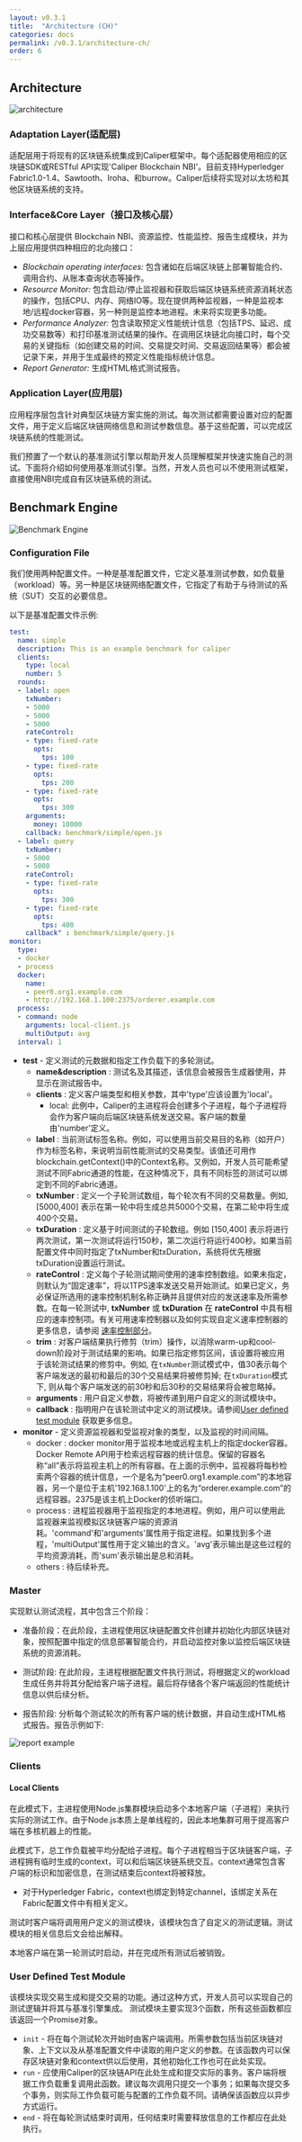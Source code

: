 ```yaml
---
layout: v0.3.1
title:  "Architecture (CH)"
categories: docs
permalink: /v0.3.1/architecture-ch/
order: 6
---
```


## Architecture
<img src="{{ site.baseurl }}/assets/img/architecture.png" alt="architecture">


### Adaptation Layer(适配层)

适配层用于将现有的区块链系统集成到Caliper框架中。每个适配器使用相应的区块链SDK或RESTful API实现'Caliper Blockchain NBI'。目前支持Hyperledger Fabric1.0-1.4、Sawtooth、Iroha、和burrow。Caliper后续将实现对以太坊和其他区块链系统的支持。

### Interface&Core Layer（接口及核心层）
接口和核心层提供 Blockchain NBI、资源监控、性能监控、报告生成模块，并为上层应用提供四种相应的北向接口：
* *Blockchain operating interfaces:* 包含诸如在后端区块链上部署智能合约、调用合约、从账本查询状态等操作。
* *Resource Monitor:* 包含启动/停止监视器和获取后端区块链系统资源消耗状态的操作，包括CPU、内存、网络IO等。现在提供两种监视器，一种是监视本地/远程docker容器，另一种则是监控本地进程。未来将实现更多功能。
* *Performance Analyzer:* 包含读取预定义性能统计信息（包括TPS、延迟、成功交易数等）和打印基准测试结果的操作。在调用区块链北向接口时，每个交易的关键指标（如创建交易的时间、交易提交时间、交易返回结果等）都会被记录下来，并用于生成最终的预定义性能指标统计信息。
* *Report Generator:* 生成HTML格式测试报告。
   
### Application Layer(应用层)

应用程序层包含针对典型区块链方案实施的测试。每次测试都需要设置对应的配置文件，用于定义后端区块链网络信息和测试参数信息。基于这些配置，可以完成区块链系统的性能测试。

我们预置了一个默认的基准测试引擎以帮助开发人员理解框架并快速实施自己的测试。下面将介绍如何使用基准测试引擎。当然，开发人员也可以不使用测试框架，直接使用NBI完成自有区块链系统的测试。


## Benchmark Engine


<img src="{{ site.baseurl }}/assets/img/test-framework.png" alt="Benchmark Engine">

### Configuration File
 
我们使用两种配置文件。一种是基准配置文件，它定义基准测试参数，如负载量（workload）等。另一种是区块链网络配置文件，它指定了有助于与待测试的系统（SUT）交互的必要信息。 

以下是基准配置文件示例:
```yaml
test:
  name: simple
  description: This is an example benchmark for caliper
  clients:
    type: local
    number: 5
  rounds:
  - label: open
    txNumber:
    - 5000
    - 5000
    - 5000
    rateControl:
    - type: fixed-rate
      opts: 
        tps: 100
    - type: fixed-rate
      opts:
        tps: 200
    - type: fixed-rate
      opts:
        tps: 300
    arguments:
      money: 10000
    callback: benchmark/simple/open.js
  - label: query
    txNumber:
    - 5000
    - 5000
    rateControl:
    - type: fixed-rate
      opts:
        tps: 300
    - type: fixed-rate
      opts:
        tps: 400
    callback" : benchmark/simple/query.js
monitor:
  type:
  - docker
  - process
  docker:
    name:
    - peer0.org1.example.com
    - http://192.168.1.100:2375/orderer.example.com
  process:
  - command: node
    arguments: local-client.js
    multiOutput: avg
  interval: 1
```
* **test** - 定义测试的元数据和指定工作负载下的多轮测试。
  * **name&description** : 测试名及其描述，该信息会被报告生成器使用，并显示在测试报告中。
  * **clients** : 定义客户端类型和相关参数，其中'type'应该设置为'local'。
    * local: 此例中，Caliper的主进程将会创建多个子进程，每个子进程将会作为客户端向后端区块链系统发送交易。客户端的数量由'number'定义。
  * **label** : 当前测试标签名称。例如，可以使用当前交易目的名称（如开户）作为标签名称，来说明当前性能测试的交易类型。该值还可用作blockchain.getContext()中的Context名称。又例如，开发人员可能希望测试不同Fabric通道的性能，在这种情况下，具有不同标签的测试可以绑定到不同的Fabric通道。 
  * **txNumber** : 定义一个子轮测试数组，每个轮次有不同的交易数量。例如, [5000,400] 表示在第一轮中将生成总共5000个交易，在第二轮中将生成400个交易。
  * **txDuration** : 定义基于时间测试的子轮数组。例如 [150,400] 表示将进行两次测试，第一次测试将运行150秒，第二次运行将运行400秒。如果当前配置文件中同时指定了txNumber和txDuration，系统将优先根据txDuration设置运行测试。
  * **rateControl** : 定义每个子轮测试期间使用的速率控制数组。如果未指定，则默认为“固定速率”，将以1TPS速率发送交易开始测试。如果已定义，务必保证所选用的速率控制机制名称正确并且提供对应的发送速率及所需参数。在每一轮测试中,  **txNumber** 或 **txDuration** 在 **rateControl** 中具有相应的速率控制项。有关可用速率控制器以及如何实现自定义速率控制器的更多信息，请参阅 [速率控制部分](./Rate_Controllers.md)。
  * **trim** : 对客户端结果执行修剪（trim）操作，以消除warm-up和cool-down阶段对于测试结果的影响。如果已指定修剪区间，该设置将被应用于该轮测试结果的修剪中。例如, 在`txNumber`测试模式中，值30表示每个客户端发送的最初和最后的30个交易结果将被修剪掉; 在`txDuration`模式下, 则从每个客户端发送的前30秒和后30秒的交易结果将会被忽略掉。
  * **arguments** : 用户自定义参数，将被传递到用户自定义的测试模块中。
  * **callback** : 指明用户在该轮测试中定义的测试模块。请参阅[User defined test module](./Writing_Benchmarks.md) 获取更多信息。
* **monitor** - 定义资源监视器和受监视对象的类型，以及监视的时间间隔。
  * docker : docker monitor用于监视本地或远程主机上的指定docker容器。Docker Remote API用于检索远程容器的统计信息。保留的容器名称“all”表示将监视主机上的所有容器。在上面的示例中，监视器将每秒检索两个容器的统计信息，一个是名为“peer0.org1.example.com”的本地容器，另一个是位于主机'192.168.1.100'上的名为“orderer.example.com”的远程容器。2375是该主机上Docker的侦听端口。
  * process : 进程监视器用于监视指定的本地进程。例如，用户可以使用此监视器来监视模拟区块链客户端的资源消耗。'command'和'arguments'属性用于指定进程。如果找到多个进程，'multiOutput'属性用于定义输出的含义。'avg'表示输出是这些过程的平均资源消耗，而'sum'表示输出是总和消耗。 
  * others : 待后续补充。

### Master

实现默认测试流程，其中包含三个阶段：

* 准备阶段：在此阶段，主进程使用区块链配置文件创建并初始化内部区块链对象，按照配置中指定的信息部署智能合约，并启动监控对象以监控后端区块链系统的资源消耗。

* 测试阶段: 在此阶段，主进程根据配置文件执行测试，将根据定义的workload生成任务并将其分配给客户端子进程。最后将存储各个客户端返回的性能统计信息以供后续分析。

* 报告阶段: 分析每个测试轮次的所有客户端的统计数据，并自动生成HTML格式报告。报告示例如下:


<img src="{{ site.baseurl }}/assets/img/report.png" alt="report example">

### Clients

#### Local Clients

在此模式下，主进程使用Node.js集群模块启动多个本地客户端（子进程）来执行实际的测试工作。由于Node.js本质上是单线程的，因此本地集群可用于提高客户端在多核机器上的性能。

此模式下，总工作负载被平均分配给子进程。每个子进程相当于区块链客户端，子进程拥有临时生成的context，可以和后端区块链系统交互。context通常包含客户端的标识和加密信息，在测试结束后context将被释放。

* 对于Hyperledger Fabric，context也绑定到特定channel，该绑定关系在Fabric配置文件中有相关定义。

测试时客户端将调用用户定义的测试模块，该模块包含了自定义的测试逻辑。测试模块的相关信息后文会给出解释。

本地客户端在第一轮测试时启动，并在完成所有测试后被销毁。

### User Defined Test Module

该模块实现交易生成和提交交易的功能。通过这种方式，开发人员可以实现自己的测试逻辑并将其与基准引擎集成。
测试模块主要实现3个函数，所有这些函数都应该返回一个Promise对象。 

* `init` - 将在每个测试轮次开始时由客户端调用。所需参数包括当前区块链对象、上下文以及从基准配置文件中读取的用户定义的参数。在该函数内可以保存区块链对象和context供以后使用，其他初始化工作也可在此处实现。
* `run` - 应使用Caliper的区块链API在此处生成和提交实际的事务。客户端将根据工作负载重复调用此函数。建议每次调用只提交一个事务；如果每次提交多个事务，则实际工作负载可能与配置的工作负载不同。请确保该函数应以异步方式运行。
* `end` - 将在每轮测试结束时调用，任何结束时需要释放信息的工作都应在此处执行。